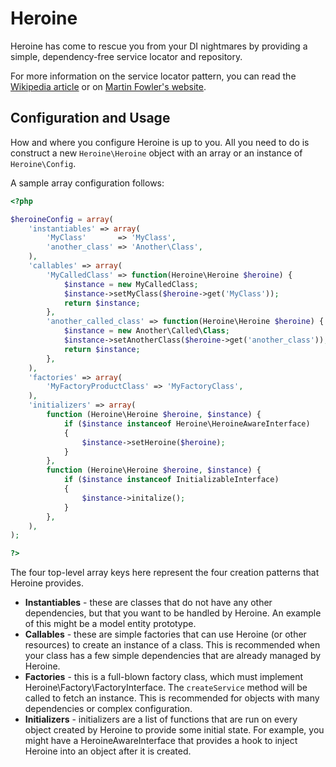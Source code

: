 # Heroine

Heroine has come to rescue you from your DI nightmares by providing a simple, dependency-free service locator and repository.

For more information on the service locator pattern, you can read the
[Wikipedia article](http://en.wikipedia.org/wiki/Service_locator_pattern) or on
[Martin Fowler's website](http://martinfowler.com/articles/injection.html#UsingAServiceLocator).

## Configuration and Usage

How and where you configure Heroine is up to you. All you need to do is construct
a new `Heroine\Heroine` object with an array or an instance of `Heroine\Config`.

A sample array configuration follows:

```php
<?php

$heroineConfig = array(
	'instantiables' => array(
		'MyClass'       => 'MyClass',
		'another_class' => 'Another\Class',
	),
	'callables' => array(
		'MyCalledClass' => function(Heroine\Heroine $heroine) {
			$instance = new MyCalledClass;
			$instance->setMyClass($heroine->get('MyClass'));
			return $instance;
		},
		'another_called_class' => function(Heroine\Heroine $heroine) {
			$instance = new Another\Called\Class;
			$instance->setAnotherClass($heroine->get('another_class'));
			return $instance;
		},
	),
	'factories' => array(
		'MyFactoryProductClass' => 'MyFactoryClass',
	),
	'initializers' => array(
		function (Heroine\Heroine $heroine, $instance) {
			if ($instance instanceof Heroine\HeroineAwareInterface)
			{
				$instance->setHeroine($heroine);
			}
		},
		function (Heroine\Heroine $heroine, $instance) {
			if ($instance instanceof InitializableInterface)
			{
				$instance->initalize();
			}
		},
	),
);

?>
```

The four top-level array keys here represent the four creation patterns that
Heroine provides.

 - **Instantiables** - these are classes that do not have any other dependencies, but that you want to be handled by Heroine. An example of this might be a model entity prototype.
 - **Callables** - these are simple factories that can use Heroine (or other resources) to create an instance of a class. This is recommended when your class has a few simple dependencies that are already managed by Heroine.
 - **Factories** - this is a full-blown factory class, which must implement Heroine\Factory\FactoryInterface. The `createService` method will be called to fetch an instance. This is recommended for objects with many dependencies or complex configuration.
 - **Initializers** - initializers are a list of functions that are run on every object created by Heroine to provide some initial state. For example, you might have a HeroineAwareInterface that provides a hook to inject Heroine into an object after it is created.